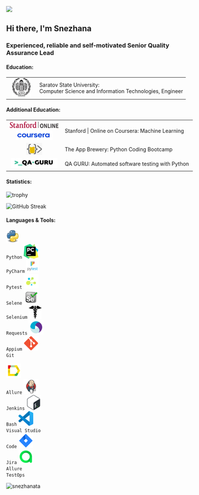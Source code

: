<!--
Many thanks to daniilshat for these articles which helped me to create this README =^__^=
https://habr.com/ru/post/649363/
https://habr.com/ru/post/652867/
https://arturssmirnovs.github.io/github-profile-readme-generator/
-->
<img src="https://capsule-render.vercel.app/api?type=waving&color=gradient&animation=fadeIn&height=200&section=header&text=Welcome&fontSize=45&fontAlign=50&fontAlignY=35" />
<h2>Hi there, I'm Snezhana</h3>
<h3>Experienced, reliable and self-motivated Senior Quality Assurance Lead</h4>

#### Education:
<table width="100%" border='0'>
   <tr> 
    <td width="17%" valign="middle" align="middle"><img src="./icons/sgu.jpeg" alt="git" width="50" height="50"/></td><td valign="middle">Saratov State University:</br> Computer Science and Information Technologies, Engineer</td></tr>
   </tr>
  </table>
  
#### Additional Education:
<table width="100%" border='0'>
   </tr>
    <td width="14%" valign="middle" align="middle"><img src="./icons/stanford.png" alt="git" width="150" height="23"/></br>
   <img src="./icons/coursera_new.png" alt="git" width="100" height="25"/></td><td valign="middle">Stanford | Online on Coursera: Machine Learning</td></tr>
   </tr>
   <tr> 
    <td width="30%" valign="middle" align="middle"><img src="./icons/appbrewery_new.png" alt="git" width="43" height="33"/></td><td valign="middle">The App Brewery: Python Coding Bootcamp</td></tr>
   </tr>
    <tr> 
    <td width="14%" valign="middle" align="middle"><img src="./icons/qaguru.png" alt="git" width="125" height="28"/></td><td valign="middle">QA GURU: Automated software testing with Python </td></tr>
   </tr>
  </table>

#### Statistics:
<a align="center">![trophy](https://github-profile-trophy.vercel.app/?username=snezhanata)</a>

<!--
![GitHub stats](https://github-readme-stats.vercel.app/api?username=snezhanata)
-->

![GitHub Streak](https://github-readme-streak-stats.herokuapp.com/?user=snezhanata)

#### Languages & Tools:
<code><img src="icons/python.png" width="35"/></br><a>Python</a></code>
<code><img src="icons/pycharm.png" width="40"/></br><a>PyCharm</a></code>
<code><img src="icons/pytest.png" width="35"/></br><a>Pytest</a></code>
<code><img src="icons/selene.png" width="40"/></br><a>Selene</a></code>
<code><img src="icons/Selenium.png" width="40"/></br><a>Selenium</a></code>
<code><img src="icons/requests.png" width="35"/></br><a>Requests</a></code>
<code><img src="icons/appium.svg" width="40"/></br><a>Appium</a></code>
<code><img src="icons/git.svg" width="40"/></br><a>Git</a></code>

<code><img src="icons/allure.svg" width="40"/></br><a>Allure</a></code>
<code><img src="icons/jenkins.svg" width="40"/></br><a>Jenkins</a></code>
<code><img src="icons/Bash.svg" width="40"/></br><a>Bash</a></code>
<code><img src="icons/VS-code.svg" width="40"/></br><a>Visual Studio Code</a></code>
<code><img src="icons/Jira.png" width="40"/></br><a>Jira</a></code>
<code><img src="icons/allure testops.svg" width="40"/></br><a>Allure TestOps</a></code>

<p align="left"> <img src="https://komarev.com/ghpvc/?username=snezhanata&label=Profile%20views&color=0e75b6&style=flat" alt="snezhanata" /> </p>

<!--
#### Rebus =)
<a href='https://archiveprogram.github.com/'><img src='https://raw.githubusercontent.com/acervenky/animated-github-badges/master/assets/acbadge.gif' width='40' height='40'></a>
</a>  <a href="https://docs.github.com/en/github/supporting-the-open-source-community-with-github-sponsors"><img src="https://raw.githubusercontent.com/acervenky/animated-github-badges/master/assets/sponsorbadge.gif" width="35" height="35"></a> 
<a href="https://docs.github.com/en/developers"><img src="https://raw.githubusercontent.com/acervenky/animated-github-badges/master/assets/devbadge.gif" width="40" height="40"></a> 
-->
